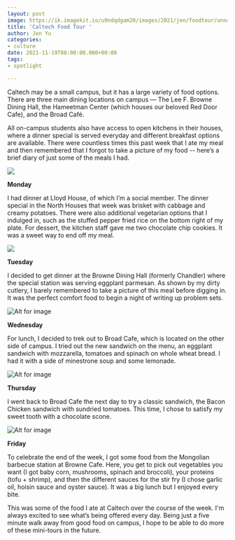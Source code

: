 ```yaml
---
layout: post
image: https://ik.imagekit.io/u9ndqdgam20/images/2021/jen/foodtour/unnamed.png
title: 'Caltech Food Tour '
author: Jen Yu
categories:
- culture
date: 2021-11-19T08:00:00.000+00:00
tags:
- spotlight

---
```

Caltech may be a small campus, but it has a large variety of food options. There are three main dining locations on campus — The Lee F. Browne Dining Hall, the Hameetman Center (which houses our beloved Red Door Cafe), and the Broad Café. 

All on-campus students also have access to open kitchens in their houses, where a dinner special is served everyday and different breakfast options are available. There were countless times this past week that I ate my meal and then remembered that I forgot to take a picture of my food -- here’s a brief diary of just some of the meals I had.

<img class="uk-align-center" src="https://ug-admissions-caltech-blog-publish.s3.us-west-1.amazonaws.com/images/2021/jen/foodtour/mon.png">

**Monday**

I had dinner at Lloyd House, of which I’m a social member. The dinner special in the North Houses that week was brisket with cabbage and creamy potatoes. There were also additional vegetarian options that I indulged in, such as the stuffed pepper fried rice on the bottom right of my plate. For dessert, the kitchen staff gave me two chocolate chip cookies. It was a sweet way to end off my meal.

<img class="uk-align-center" src="https://ik.imagekit.io/u9ndqdgam20/images/2021/jen/foodtour/tues.png">

**Tuesday**

I decided to get dinner at the Browne Dining Hall (formerly Chandler) where the special station was serving eggplant parmesan. As shown by my dirty cutlery, I barely remembered to take a picture of this meal before digging in. It was the perfect comfort food to begin a night of writing up problem sets.

<img class="uk-align-center" src="https://ik.imagekit.io/u9ndqdgam20/images/2021/jen/foodtour/wed.png" alt="Alt for image">

**Wednesday**

For lunch, I decided to trek out to Broad Cafe, which is located on the other side of campus. I tried out the new sandwich on the menu, an eggplant sandwich with mozzarella, tomatoes and spinach on whole wheat bread. I had it with a side of minestrone soup and some lemonade.

<img class="uk-align-center" src="https://ik.imagekit.io/u9ndqdgam20/images/2021/jen/foodtour/thurs.png" alt="Alt for image" >

**Thursday**

I went back to Broad Cafe the next day to try a classic sandwich, the Bacon Chicken sandwich with sundried tomatoes. This time, I chose to satisfy my sweet tooth with a chocolate scone.

<img class="uk-align-center" src="https://ik.imagekit.io/u9ndqdgam20/images/2021/jen/foodtour/fri.png" alt="Alt for image" >

**Friday**

To celebrate the end of the week, I got some food from the Mongolian barbecue station at Browne Cafe. Here, you get to pick out vegetables you want (I got baby corn, mushrooms, spinach and broccoli), your proteins (tofu + shrimp), and then the different sauces for the stir fry (I chose garlic oil, hoisin sauce and oyster sauce). It was a big lunch but I enjoyed every bite.

This was some of the food I ate at Caltech over the course of the week. I'm always excited to see what’s being offered every day. Being just a five minute walk away from good food on campus, I hope to be able to do more of these mini-tours in the future.